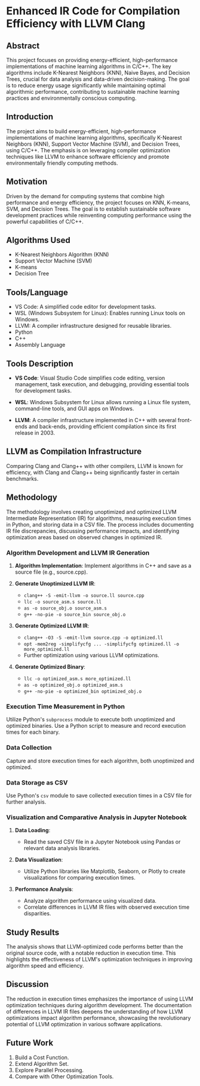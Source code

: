 # Enhanced IR Code for Compilation Efficiency with LLVM Clang

## Abstract

This project focuses on providing energy-efficient, high-performance implementations of machine learning algorithms in C/C++. The key algorithms include K-Nearest Neighbors (KNN), Naive Bayes, and Decision Trees, crucial for data analysis and data-driven decision-making. The goal is to reduce energy usage significantly while maintaining optimal algorithmic performance, contributing to sustainable machine learning practices and environmentally conscious computing.

## Introduction

The project aims to build energy-efficient, high-performance implementations of machine learning algorithms, specifically K-Nearest Neighbors (KNN), Support Vector Machine (SVM), and Decision Trees, using C/C++. The emphasis is on leveraging compiler optimization techniques like LLVM to enhance software efficiency and promote environmentally friendly computing methods.

## Motivation

Driven by the demand for computing systems that combine high performance and energy efficiency, the project focuses on KNN, K-means, SVM, and Decision Trees. The goal is to establish sustainable software development practices while reinventing computing performance using the powerful capabilities of C/C++.

## Algorithms Used

- K-Nearest Neighbors Algorithm (KNN)
- Support Vector Machine (SVM)
- K-means
- Decision Tree

## Tools/Language

- VS Code: A simplified code editor for development tasks.
- WSL (Windows Subsystem for Linux): Enables running Linux tools on Windows.
- LLVM: A compiler infrastructure designed for reusable libraries.
- Python
- C++
- Assembly Language

## Tools Description

- **VS Code**: Visual Studio Code simplifies code editing, version management, task execution, and debugging, providing essential tools for development tasks.
  
- **WSL**: Windows Subsystem for Linux allows running a Linux file system, command-line tools, and GUI apps on Windows.

- **LLVM**: A compiler infrastructure implemented in C++ with several front-ends and back-ends, providing efficient compilation since its first release in 2003.

## LLVM as Compilation Infrastructure

Comparing Clang and Clang++ with other compilers, LLVM is known for efficiency, with Clang and Clang++ being significantly faster in certain benchmarks.

## Methodology

The methodology involves creating unoptimized and optimized LLVM Intermediate Representation (IR) for algorithms, measuring execution times in Python, and storing data in a CSV file. The process includes documenting IR file discrepancies, discussing performance impacts, and identifying optimization areas based on observed changes in optimized IR.

### Algorithm Development and LLVM IR Generation

1. **Algorithm Implementation**: Implement algorithms in C++ and save as a source file (e.g., source.cpp).

2. **Generate Unoptimized LLVM IR**:
   - `clang++ -S -emit-llvm -o source.ll source.cpp`
   - `llc -o source_asm.s source.ll`
   - `as -o source_obj.o source_asm.s`
   - `g++ -no-pie -o source_bin source_obj.o`

3. **Generate Optimized LLVM IR**:
   - `clang++ -O3 -S -emit-llvm source.cpp -o optimized.ll`
   - `opt -mem2reg -simplifycfg ... -simplifycfg optimized.ll -o more_optimized.ll`
   - Further optimization using various LLVM optimizations.

4. **Generate Optimized Binary**:
   - `llc -o optimized_asm.s more_optimized.ll`
   - `as -o optimized_obj.o optimized_asm.s`
   - `g++ -no-pie -o optimized_bin optimized_obj.o`

### Execution Time Measurement in Python

Utilize Python's `subprocess` module to execute both unoptimized and optimized binaries. Use a Python script to measure and record execution times for each binary.

### Data Collection

Capture and store execution times for each algorithm, both unoptimized and optimized.

### Data Storage as CSV

Use Python's `csv` module to save collected execution times in a CSV file for further analysis.

### Visualization and Comparative Analysis in Jupyter Notebook

1. **Data Loading**:
   - Read the saved CSV file in a Jupyter Notebook using Pandas or relevant data analysis libraries.

2. **Data Visualization**:
   - Utilize Python libraries like Matplotlib, Seaborn, or Plotly to create visualizations for comparing execution times.

3. **Performance Analysis**:
   - Analyze algorithm performance using visualized data.
   - Correlate differences in LLVM IR files with observed execution time disparities.

## Study Results

The analysis shows that LLVM-optimized code performs better than the original source code, with a notable reduction in execution time. This highlights the effectiveness of LLVM's optimization techniques in improving algorithm speed and efficiency.

## Discussion

The reduction in execution times emphasizes the importance of using LLVM optimization techniques during algorithm development. The documentation of differences in LLVM IR files deepens the understanding of how LLVM optimizations impact algorithm performance, showcasing the revolutionary potential of LLVM optimization in various software applications.

## Future Work

1. Build a Cost Function.
2. Extend Algorithm Set.
3. Explore Parallel Processing.
4. Compare with Other Optimization Tools.